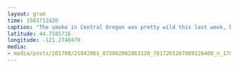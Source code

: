 ```yaml
---
layout: gram
time: 1503712420
caption: "The smoke in Central Oregon was pretty wild this last week, but even wilder was DRIVING OUT OF IT on my way home."
latitude: 44.7585716
longitude: -121.2740479
media:
- media/posts/201708/21042861_873062062863120_7617265267009126400_n_17872667821132613.jpg
---
```

